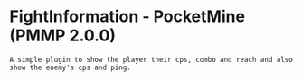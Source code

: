 # FightInformation - PocketMine (PMMP 2.0.0)

    A simple plugin to show the player their cps, combo and reach and also show the enemy's cps and ping.
